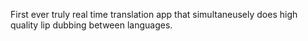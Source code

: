 First ever truly real time translation app that simultaneusely does high quality lip dubbing between languages.

